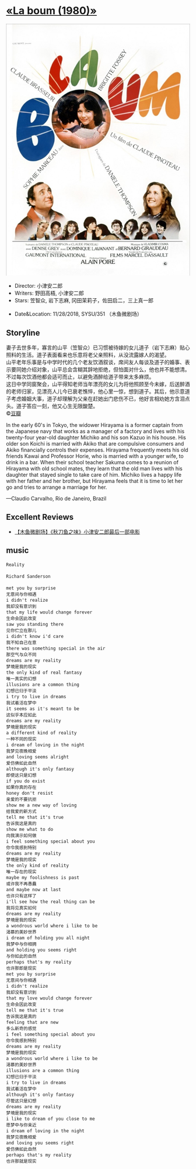 # [&laquo;La boum (1980)&raquo;](https://www.imdb.com/title/tt0082100/?ref_=fn_al_tt_1)

<div align="center"> <img src="./pics/la_boum.jpg"> </div>

- Director: 小津安二郎<br>
- Writers: 野田高梧, 小津安二郎<br>
- Stars: 笠智众, 岩下志麻, 冈田茉莉子，佐田启二，三上真一郎<br><br>
- Date&Location: 11/28/2018, SYSU/351 （木鱼微剧场）

## Storyline
妻子去世多年，寡言的山平（笠智众）已习惯被待嫁的女儿道子（岩下志麻）贴心照料的生活。道子表面看来也乐意将老父亲照料，从没流露嫁人的渴望。<br>
山平老年乐事是与中学时代的几个老友饮酒叙谈，席间友人每谈及道子的婚事、表示要同她介绍对象，山平总会含糊其辞地拒绝，但怕面对什么，他也并不能想清。不过每次饮酒他都会适可而止，以避免酒醉给道子带来太多麻烦。 <br>
这日中学同窗聚会，山平得知老师当年漂亮的女儿为将他照顾至今未嫁，后送醉酒的老师归家，见漂亮人儿今已衰老憔悴，他心里一惊，想到道子。其后，他示意道子考虑婚姻大事，道子却理解为父亲在赶她出门悲伤不已，他好言相劝她方含泪点头。道子答应一刻，他又心生无限酸楚。<br>
 ©[豆瓣](https://movie.douban.com/subject/1294433/)<br>

In the early 60's in Tokyo, the widower Hirayama is a former captain from the Japanese navy that works as a manager of a factory and lives with his twenty-four year-old daughter Michiko and his son Kazuo in his house. His older son Koichi is married with Akiko that are compulsive consumers and Akiko financially controls their expenses. Hirayama frequently meets his old friends Kawai and Professor Horie, who is married with a younger wife, to drink in a bar. When their school teacher Sakuma comes to a reunion of Hirayama with old school mates, they learn that the old man lives with his daughter that stayed single to take care of him. Michiko lives a happy life with her father and her brother, but Hirayama feels that it is time to let her go and tries to arrange a marriage for her.

 —Claudio Carvalho, Rio de Janeiro, Brazil

## Excellent Reviews
- [【木鱼微剧场】《秋刀鱼之味》小津安二郎最后一部电影](https://www.bilibili.com/video/av36950469)

## music
```
Reality

Richard Sanderson

met you by surprise
无意间与你相遇
i didn't realize
我却没有意识到
that my life would change forever
生命会因此改变
saw you standing there
见你伫立在那儿
i didn't know i'd care
我不知自己在意
there was something special in the air
那空气与众不同
dreams are my reality
梦境是我的现实
the only kind of real fantasy
唯一真实的幻想
illusions are a common thing
幻想已归于平淡
i try to live in dreams
我试着活在梦中
it seems as it's meant to be
这似乎本应如此
dreams are my reality
梦境是我的现实
a different kind of reality
一种不同的现实
i dream of loving in the night
我梦见夜晚相爱
and loving seems alright
爱仿佛如此自然
although it's only fantasy
即使这只是幻想
if you do exist
如果你真的存在
honey don't resist
亲爱的不要抗拒
show me a new way of loving
给我爱的新方式
tell me that it's true
告诉我这是真的
show me what to do
向我演示如何做
i feel something special about you
你令我感到特别
dreams are my reality
梦境是我的现实
the only kind of reality
唯一存在的现实
maybe my foolishness is past
或许我不再愚蠢
and maybe now at last
也许只有这样了
i'll see how the real thing can be
我将见真实如何
dreams are my reality
梦境是我的现实
a wondrous world where i like to be
渴慕的美妙世界
i dream of holding you all night
我梦中与你相拥
and holding you seems right
与你如此的自然
perhaps that's my reality
也许那即是现实
met you by surprise
无意间与你相遇
i didn't realize
我却没有意识到
that my love would change forever
生命会因此改变
tell me that it's true
告诉我这是真的
feeling that are new
多么新奇的感觉
i feel something special about you
你令我感到特别
dreams are my reality
梦境是我的现实
a wondrous world where i like to be
渴慕的美妙世界
illusions are a common thing
幻想已归于平淡
i try to live in dreams
我试着活在梦中
although it's only fantasy
尽管这只是幻想
dreams are my reality
梦境是我的现实
i like to dream of you close to me
愿梦中与你亲近
i dream of loving in the night
我梦见夜晚相爱
and loving you seems right
爱仿佛如此自然
perhaps that's my reality
也许那就是现实
```